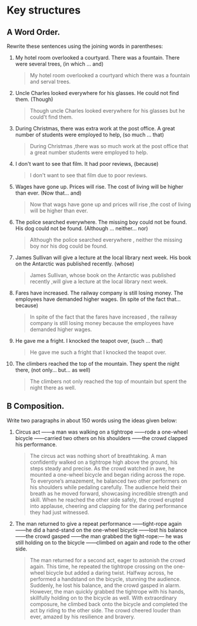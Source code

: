 # Key structures
## A Word Order.

Rewrite these sentences using the joining words in parentheses:

1. My hotel room overlooked a courtyard. There was a fountain. There were several trees, (in which ... and)
	>My hotel room overlooked a courtyard which there was a fountain and serval trees.
2. Uncle Charles looked everywhere for his glasses. He could not find them. (Though)
	>Though uncle Charles looked everywhere for his glasses but he could't find them.
3. During Christmas, there was extra work at the post office. A great number of students were employed to help, (so much ... that)
	>During Christmas ,there was so much work at the post office that a great number students were employed to help. 
4. I don't want to see that film. It had poor reviews, (because)
	> I don't want to see that film due to poor reviews.
5. Wages have gone up. Prices will rise. The cost of living will be higher than ever. (Now that... and)
	>Now that wags have gone up and prices will rise ,the cost of living will be higher than ever.
6. The police searched everywhere. The missing boy could not be found. His dog could not be found. (Although ... neither... nor)
	>Although the police searched everywhere ,    neither the missing boy nor his dog could be found.
7. James Sullivan will give a lecture at the local library next week. His book on the Antarctic was published recently. (whose)
	>James Sullivan, whose book on the Antarctic was published recently ,will give a lecture at the local library next week.
8. Fares have increased. The railway company is still losing money. The employees have demanded higher wages. (In spite of the fact that... because)
	>In spite of the fact that the fares have increased , the railway company is still losing money because the employees have demanded higher wages.
9. He gave me a fright. I knocked the teapot over, (such ... that)
	>He gave me such a fright that I knocked the teapot over.
10. The climbers reached the top of the mountain. They spent the night there, (not only... but... as well)
	>The climbers not only reached the top of mountain but spent the night there as well.
	
## B Composition.

Write two paragraphs in about 150 words using the ideas given below:

1. Circus act ——a man was walking on a tightrope ——rode a one-wheel bicycle ——carried two others on his shoul­ders ——the crowd clapped his performance.
	>The circus act was nothing short of breathtaking. A man confidently walked on a tightrope high above the ground, his steps steady and precise. As the crowd watched in awe, he mounted a one-wheel bicycle and began riding across the rope. To everyone’s amazement, he balanced two other performers on his shoulders while pedaling carefully. The audience held their breath as he moved forward, showcasing incredible strength and skill. When he reached the other side safely, the crowd erupted into applause, cheering and clapping for the daring performance they had just witnessed.
	>
1. The man returned to give a repeat performance ——tight-rope again ——he did a hand-stand on the one-wheel bicycle ——lost his balance ——the crowd gasped ——the man grabbed the tight-rope:— he was still holding on to the bicycle ——climbed on again and rode to the other side.
	>The man returned for a second act, eager to astonish the crowd again. This time, he repeated the tightrope crossing on the one-wheel bicycle but added a daring twist. Halfway across, he performed a handstand on the bicycle, stunning the audience. Suddenly, he lost his balance, and the crowd gasped in alarm. However, the man quickly grabbed the tightrope with his hands, skillfully holding on to the bicycle as well. With extraordinary composure, he climbed back onto the bicycle and completed the act by riding to the other side. The crowd cheered louder than ever, amazed by his resilience and bravery.
	
